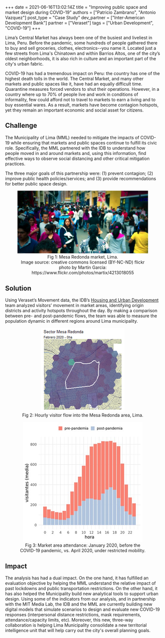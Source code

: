 +++
date = 2021-06-16T13:02:14Z
title = "Improving public space and market design during COVID-19"
authors = ["Patricio Zambrano", "Antonio Vazquez"]
post_type = "Case Study"
dev_partner = ["Inter-American Development Bank"]
partner = ["Veraset"]
tags = ["Urban Development", "COVID-19"]
+++

Lima’s Central Market has always been one of the busiest and liveliest in Lima, Peru. Before the pandemic, some hundreds of people gathered there to buy and sell groceries, clothes, electronics--you name it. Located just a few streets from Lima's Chinatown and within Barrios Altos, one of the city’s oldest neighborhoods, it is also rich in culture and an important part of the city's urban fabric.

COVID-19 has had a tremendous impact on Peru: the country has one of the highest death tolls in the world. The Central Market, and many other markets and public spaces like it, have had an equally difficult time. Quarantine measures forced vendors to shut their operations. However, in a country where up to 70% of people live and work in conditions of informality, few could afford not to travel to markets to earn a living and to buy essential wares. As a result, markets have become contagion hotspots, yet they remain an important economic and social asset for citizens.

## Challenge

 The Municipality of Lima (MML) needed to mitigate the impacts of COVID-19 while ensuring that markets and public spaces continue to fulfill its civic role. Specifically, the MML partnered with the IDB to understand how people moved in and around markets and, using this information, find effective ways to observe social distancing and other critical mitigation practices.

The three major goals of this partnership were: (1) prevent contagion; (2) improve public health policies/services; and (3) provide recommendations for better public space design.

<figure align="center">
  <img src="/Improving-public-space-and-market1.jpg"/>
  <figcaption>Fig 1: Mesa Redonda market, Lima.</figcaption>
  <figcaption>Image source: creative commons licensed (BY-NC-ND) flickr photo by Martin Garcia: https://www.flickr.com/photos/martix/4213018055</figcaption>
</figure>

## Solution

Using Veraset’s Movement data, the IDB’s [Housing and Urban Development](https://www.iadb.org/en/urban-development-and-housing/housing-and-urban-development) team analyzed visitors’ movement in market areas, identifying origin districts and activity hotspots throughout the day. By making a comparison between pre- and post-pandemic flows, the team was able to measure the population dynamic in different regions around Lima municipality.

<figure align="center">
  <img src="/Improving-public-space-and-market2.gif"/>
  <figcaption>Fig 2: Hourly visitor flow into the Mesa Redonda area, Lima.</figcaption>
</figure>

<figure align="center">
  <img src="/Improving-public-space-and-market3.jpg"/>
  <figcaption>Fig 3: Market area attendance: January 2020, before the COVID-19 pandemic, vs. April 2020, under restricted mobility.</figcaption>
</figure>

## Impact

The analysis has had a dual impact. On the one hand, it has fulfilled an evaluation objective by helping the MML understand the relative impact of past lockdowns and public transportation restrictions. On the other hand, it has also helped the Municipality build new analytical tools to support urban design. Using some of the indicators from our analysis, and in partnership with the MIT Media Lab, the IDB and the MML are currently building new digital models that simulate scenarios to design and evaluate new COVID-19 responses (interpersonal distance restrictions, mask requirements, attendance/capacity limits, etc). Moreover, this new, three-way collaboration is helping Lima Municipality consolidate a new territorial intelligence unit that will help carry out the city's overall planning goals.
